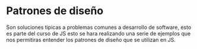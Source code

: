 # Patrones de diseño
Son soluciones tipicas a problemas comunes a desarrollo de software, esto es parte del curso de JS esto se hara realizando una serie de ejemplos que nos permitiras entender los patrones de diseño que se utilizan en JS.

